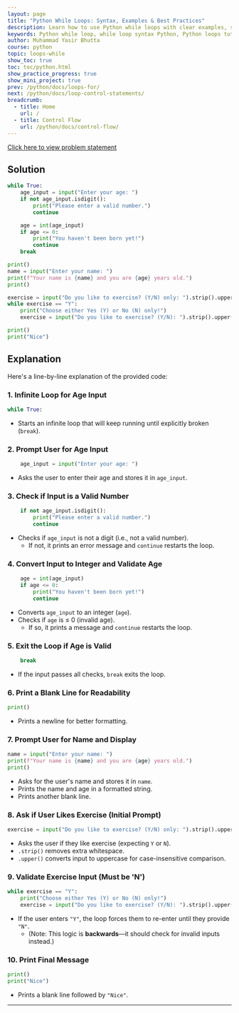 ```yaml
---
layout: page
title: "Python While Loops: Syntax, Examples & Best Practices"
description: Learn how to use Python while loops with clear examples, syntax rules, and best practices.
keywords: Python while loop, while loop syntax Python, Python loops tutorial, while loop examples, break and continue Python, Python loop control, while else Python, Python programming loops
author: Muhammad Yasir Bhutta
course: python
topic: loops-while
show_toc: true
toc: toc/python.html
show_practice_progress: true
show_mini_project: true
prev: /python/docs/loops-for/
next: /python/docs/loop-control-statements/
breadcrumb:
  - title: Home
    url: /
  - title: Control Flow
    url: /python/docs/control-flow/
---
```


[Click here to view problem statement](#)

## Solution

```python
while True:
    age_input = input("Enter your age: ")
    if not age_input.isdigit():
        print("Please enter a valid number.")
        continue

    age = int(age_input)
    if age <= 0:
        print("You haven't been born yet!")
        continue
    break

print()
name = input("Enter your name: ")
print(f"Your name is {name} and you are {age} years old.")
print()

exercise = input("Do you like to exercise? (Y/N) only: ").strip().upper()
while exercise == "Y":
    print("Choose either Yes (Y) or No (N) only!")
    exercise = input("Do you like to exercise? (Y/N): ").strip().upper()

print()
print("Nice")
```
## Explanation

Here's a line-by-line explanation of the provided code:

### **1. Infinite Loop for Age Input**
```python
while True:
```
- Starts an infinite loop that will keep running until explicitly broken (`break`).

### **2. Prompt User for Age Input**
```python
    age_input = input("Enter your age: ")
```
- Asks the user to enter their age and stores it in `age_input`.

### **3. Check if Input is a Valid Number**
```python
    if not age_input.isdigit():
        print("Please enter a valid number.")
        continue
```
- Checks if `age_input` is not a digit (i.e., not a valid number).
  - If not, it prints an error message and `continue` restarts the loop.

### **4. Convert Input to Integer and Validate Age**
```python
    age = int(age_input)
    if age <= 0:
        print("You haven't been born yet!")
        continue
```
- Converts `age_input` to an integer (`age`).
- Checks if `age` is ≤ 0 (invalid age).
  - If so, it prints a message and `continue` restarts the loop.

### **5. Exit the Loop if Age is Valid**
```python
    break
```
- If the input passes all checks, `break` exits the loop.

### **6. Print a Blank Line for Readability**
```python
print()
```
- Prints a newline for better formatting.

### **7. Prompt User for Name and Display**
```python
name = input("Enter your name: ")
print(f"Your name is {name} and you are {age} years old.")
print()
```
- Asks for the user's name and stores it in `name`.
- Prints the name and age in a formatted string.
- Prints another blank line.

### **8. Ask if User Likes Exercise (Initial Prompt)**
```python
exercise = input("Do you like to exercise? (Y/N) only: ").strip().upper()
```
- Asks the user if they like exercise (expecting `Y` or `N`).
- `.strip()` removes extra whitespace.
- `.upper()` converts input to uppercase for case-insensitive comparison.

### **9. Validate Exercise Input (Must be 'N')**
```python
while exercise == "Y":
    print("Choose either Yes (Y) or No (N) only!")
    exercise = input("Do you like to exercise? (Y/N): ").strip().upper()
```
- If the user enters `"Y"`, the loop forces them to re-enter until they provide `"N"`.
  - (Note: This logic is **backwards**—it should check for invalid inputs instead.)

### **10. Print Final Message**
```python
print()
print("Nice")
```
- Prints a blank line followed by `"Nice"`.

---

